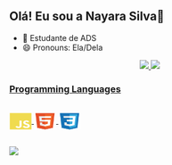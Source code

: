 
## Olá! Eu sou a Nayara Silva👋

- 🌱 Estudante de ADS
- 😄 Pronouns: Ela/Dela

<div align="center">
  <a href="https://github.com/nay-silva">
  <img height="150em" src="https://github-readme-stats.vercel.app/api?username=nayarasilva&show_icons=true&theme=radical&include_all_commits=true&count_private=true"/>
  <img height="150em" src="https://github-readme-stats.vercel.app/api/top-langs/?username=nayarasilva&layout=compact&langs_count=7&theme=radical"/>
</div>

  <h3>Programming Languages</h3>
  <div style="display: inline_block"><br>
  <img align="center" alt="Nay-Js" height="30" width="40" src="https://raw.githubusercontent.com/devicons/devicon/master/icons/javascript/javascript-plain.svg">
  <img align="center" alt="Nay-HTML" height="30" width="40" src="https://raw.githubusercontent.com/devicons/devicon/master/icons/html5/html5-original.svg">
  <img align="center" alt="Nay-CSS" height="30" width="40" src="https://raw.githubusercontent.com/devicons/devicon/master/icons/css3/css3-original.svg">
 
</div>
  
  ##
  
  <div>
  <a href="(https://www.instagram.com/_nayz777/)" target="_blank"><img src="https://img.shields.io/badge/-Instagram-%23E4405F?style=for-the-badge&logo=instagram&logoColor=white" target="_blank"></a>
    
 
  </div>
